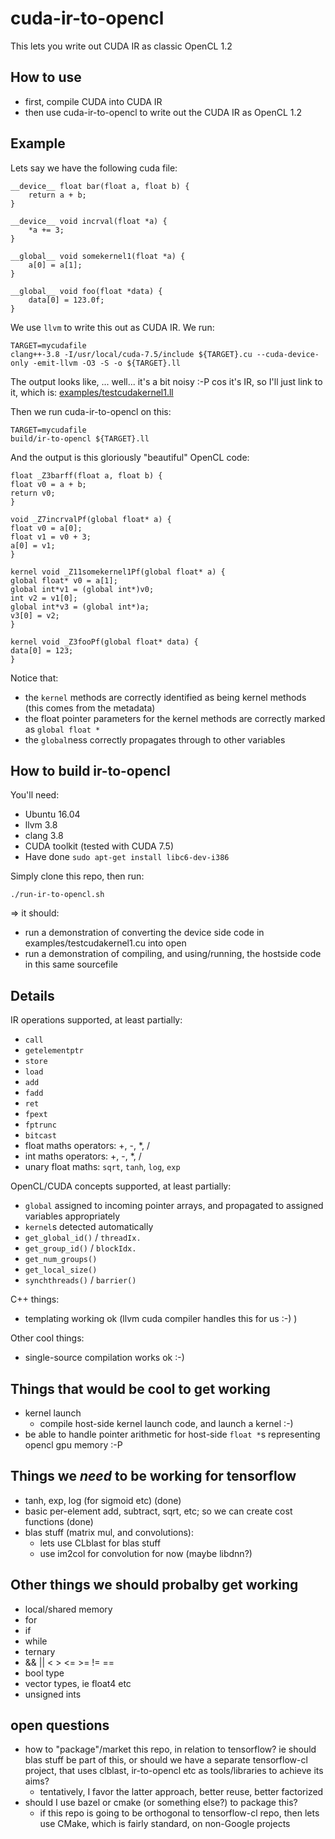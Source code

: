 # cuda-ir-to-opencl

This lets you write out CUDA IR as classic OpenCL 1.2

## How to use

- first, compile CUDA into CUDA IR
- then use cuda-ir-to-opencl to write out the CUDA IR as OpenCL 1.2

## Example

Lets say we have the following cuda file:
```
__device__ float bar(float a, float b) {
    return a + b;
}

__device__ void incrval(float *a) {
    *a += 3;
}

__global__ void somekernel1(float *a) {
    a[0] = a[1];
}

__global__ void foo(float *data) {
    data[0] = 123.0f;
}
```

We use `llvm` to write this out as CUDA IR.  We run:
```
TARGET=mycudafile
clang++-3.8 -I/usr/local/cuda-7.5/include ${TARGET}.cu --cuda-device-only -emit-llvm -O3 -S -o ${TARGET}.ll
```

The output looks like, ... well... it's a bit noisy :-P  cos it's IR, so I'll just link to it, which is: [examples/testcudakernel1.ll](examples/testcudakernel1.ll)

Then we run cuda-ir-to-opencl on this:
```
TARGET=mycudafile
build/ir-to-opencl ${TARGET}.ll
```

And the output is this gloriously "beautiful" OpenCL code:
```
float _Z3barff(float a, float b) {
float v0 = a + b;
return v0;
}

void _Z7incrvalPf(global float* a) {
float v0 = a[0];
float v1 = v0 + 3;
a[0] = v1;
}

kernel void _Z11somekernel1Pf(global float* a) {
global float* v0 = a[1];
global int*v1 = (global int*)v0;
int v2 = v1[0];
global int*v3 = (global int*)a;
v3[0] = v2;
}

kernel void _Z3fooPf(global float* data) {
data[0] = 123;
}
```

Notice that:
- the `kernel` methods are correctly identified as being kernel methods (this comes from the metadata)
- the float pointer parameters for the kernel methods are correctly marked as `global float *`
- the `global`ness correctly propagates through to other variables

## How to build ir-to-opencl

You'll need:
- Ubuntu 16.04
- llvm 3.8
- clang 3.8
- CUDA toolkit (tested with CUDA 7.5)
- Have done `sudo apt-get install libc6-dev-i386`

Simply clone this repo, then run:
```
./run-ir-to-opencl.sh
```
=> it should:
- run a demonstration of converting the device side code in examples/testcudakernel1.cu into open
- run a demonstration of compiling, and using/running, the hostside code in this same sourcefile

## Details

IR operations supported, at least partially:
- `call`
- `getelementptr`
- `store`
- `load`
-  `add`
- `fadd`
- `ret`
- `fpext`
- `fptrunc`
- `bitcast`
- float maths operators: +, -, *, /
- int maths operators: +, -, *, /
- unary float maths: `sqrt`, `tanh`, `log`, `exp`

OpenCL/CUDA concepts supported, at least partially:
- `global` assigned to incoming pointer arrays, and propagated to assigned variables appropriately
- `kernel`s detected automatically
- `get_global_id()` / `threadIx.`
- `get_group_id()` / `blockIdx.`
- `get_num_groups()`
- `get_local_size()`
- `synchthreads()` / `barrier()`

C++ things:
- templating working ok (llvm cuda compiler handles this for us :-) )

Other cool things:
- single-source compilation works ok :-)

## Things that would be cool to get working

- kernel launch
  - compile host-side kernel launch code, and launch a kernel :-)
- be able to handle pointer arithmetic for host-side `float *`s representing opencl gpu memory :-P

## Things we *need* to be working for tensorflow

- tanh, exp, log (for sigmoid etc) (done)
- basic per-element add, subtract, sqrt, etc; so we can create cost functions (done)
- blas stuff (matrix mul, and convolutions):
   - lets use CLblast for blas stuff
   - use im2col for convolution for now (maybe libdnn?)

## Other things we should probalby get working

- local/shared memory
- for
- if
- while
- ternary
- && || < > <= >= != ==
- bool type
- vector types, ie float4 etc
- unsigned ints

## open questions

- how to "package"/market this repo, in relation to tensorflow? ie should blas stuff be part of this, or should we have
  a separate tensorflow-cl project, that uses clblast, ir-to-opencl etc as tools/libraries to achieve its aims?
    - tentatively, I favor the latter approach, better reuse, better factorized
- should I use bazel or cmake (or something else?) to package this?
    - if this repo is going to be orthogonal to tensorflow-cl repo, then lets use CMake, which is fairly standard, on
      non-Google projects
